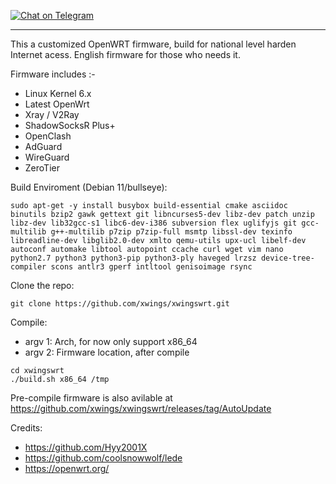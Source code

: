 [![Chat on Telegram](https://img.shields.io/badge/Chat%20on-Telegram-brightgreen.svg)](https://t.me/+xeozJ_-PolZiYmQ1k)

---

This a customized OpenWRT firmware, build for national level harden Internet acess. English firmware for those who needs it.

Firmware includes :-
- Linux Kernel 6.x
- Latest OpenWrt
- Xray / V2Ray
- ShadowSocksR Plus+
- OpenClash
- AdGuard
- WireGuard
- ZeroTier

Build Enviroment (Debian 11/bullseye):
```
sudo apt-get -y install busybox build-essential cmake asciidoc binutils bzip2 gawk gettext git libncurses5-dev libz-dev patch unzip libz-dev lib32gcc-s1 libc6-dev-i386 subversion flex uglifyjs git gcc-multilib g++-multilib p7zip p7zip-full msmtp libssl-dev texinfo libreadline-dev libglib2.0-dev xmlto qemu-utils upx-ucl libelf-dev autoconf automake libtool autopoint ccache curl wget vim nano python2.7 python3 python3-pip python3-ply haveged lrzsz device-tree-compiler scons antlr3 gperf intltool genisoimage rsync
```

Clone the repo:
```
git clone https://github.com/xwings/xwingswrt.git
```

Compile:
- argv 1: Arch, for now only support x86_64
- argv 2: Firmware location, after compile 
```
cd xwingswrt
./build.sh x86_64 /tmp
```

Pre-compile firmware is also avilable at https://github.com/xwings/xwingswrt/releases/tag/AutoUpdate

Credits:
- https://github.com/Hyy2001X
- https://github.com/coolsnowwolf/lede
- https://openwrt.org/
